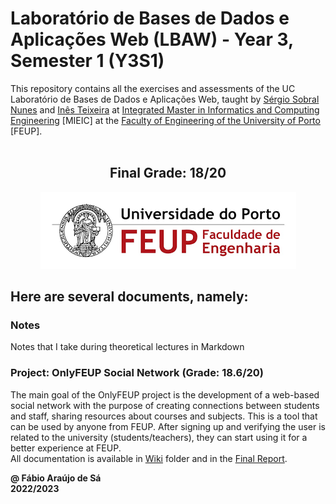 # Laboratório de Bases de Dados e Aplicações Web (LBAW) - Year 3, Semester 1 (Y3S1)

This repository contains all the exercises and assessments of the UC Laboratório de Bases de Dados e Aplicações Web, taught by [Sérgio Sobral Nunes](https://sigarra.up.pt/feup/pt/func_geral.formview?p_codigo=310021) and [Inês Teixeira](https://sigarra.up.pt/feup/pt/func_geral.FormView?p_codigo=680949) at [Integrated Master in Informatics and Computing Engineering](https://sigarra.up.pt/feup/pt/cur_geral.cur_view?pv_curso_id=742) [MIEIC] at the [Faculty of Engineering of the University of Porto](https://sigarra.up.pt/feup/pt/web_page.Inicial) [FEUP]. <br> <br>

<h2 align = "center" >Final Grade: 18/20</h2>
<p align = "center" >
  <img 
       title = "FEUP logo"
       src = "Images//FEUP_Logo.png" 
       alt = "FEUP Logo" 
  />
</p>

## Here are several documents, namely:

### Notes
Notes that I take during theoretical lectures in Markdown <br>

### Project: OnlyFEUP Social Network (Grade: 18.6/20)

The main goal of the OnlyFEUP project is the development of a web-based social network with the purpose of creating connections between students and staff, sharing resources about courses and subjects. This is a tool that can be used by anyone from FEUP. After signing up and verifying the user is related to the university (students/teachers), they can start using it for a better experience at FEUP. <br>
All documentation is available in [Wiki](/Project/Wiki/) folder and in the [Final Report](/Project/Report.pdf).

**@ Fábio Araújo de Sá** <br>
**2022/2023**